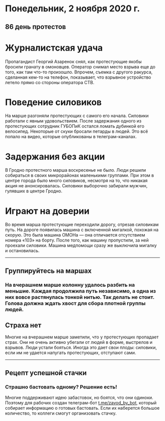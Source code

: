 # Понедельник, 2 ноября 2020 г.
## 86 день протестов



# Журналистская удача

Пропагандист Георгий Азаренок снял, как протестующие якобы бросили гранату в омоновцев. Оператор снимал место взрыва еще до того, как там что-то произошло. Впрочем, съемка с другого ракурса, сделанная кем-то на телефон, показывает, что взрывное устройство летело прямо со стороны оператора СТВ.

# Поведение силовиков

На марше разгоняли протестующих с самого его начала. Силовики работали с явным удовольствием. После задержания одного из протестующих сотрудник ГУБОПиК остался ломать дубинкой его велосипед. Некоторые от скуки бросали петарды в людей. Это всё попало на видео, которые опубликованы в телеграм-каналах.

# Задержания без акции

В Гродно протестного марша воскресенье не было. Люди решили собираться в своих микрорайонах маленькими группами. При этом в центре города было много силовиков, несмотря на то, что никакая акция не анонсировалась. Силовики выборочно забирали мужчин, гулявших в центре Гродно.

# Играют на доверии

Во время марша протестующие переходили дорогу, отрезав силовикам путь. На дороге появилась машина с включенной мигалкой, похожая на скорую. Это была машина ОМОНа — она отличается отсутствием номера «103» на борту. После того, как машину пропустили, за ней проехали силовики. Машина медпомощи сразу же выключила мигалку и остановилась.

---

## Группируйтесь на маршах

### На вчерашнем марше колонну удалось разбить на меньшие. Каждая продолжила путь независимо, а одна из них вовсе растянулась тонкой нитью. Так делать не стоит. Голова должна ждать хвост для сбора плотной группы людей.


## Страха нет

Многие на вчерашнем марше заметили, что у протестующих пропадает страх. Они не очень активно убегали от людей в форме, выстрелов и взрывов. Люди устали бояться. Иногда это дает свои плоды: силовики, если им не удается напугать протестующих, отступают сами.

---

## Рецепт успешной стачки

### Страшно бастовать одному? Решение есть\!

Многие поддерживают идею забастовок, но боятся, что они одиноки. Поэтому для рабочих создан телеграм-бот [t.me/zavod\_by\_bot](https://t.me/zavod_by_bot), который собирает информацию о готовых бастовать. Если их наберется большое количество, то коллеги смогут организовать стачку.
